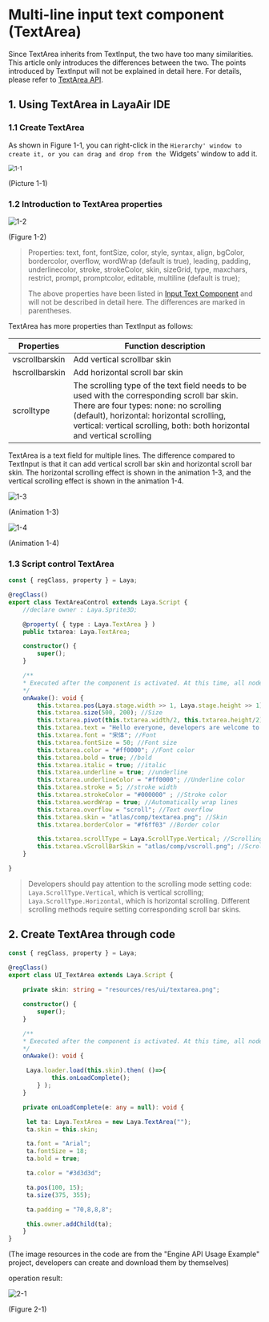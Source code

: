 # Multi-line input text component (TextArea)

Since TextArea inherits from TextInput, the two have too many similarities. This article only introduces the differences between the two. The points introduced by TextInput will not be explained in detail here. For details, please refer to [TextArea API](https://layaair.com/3.x/api/Chinese/index.html?version=3.0.0&type=2D&category=UI&class=laya.ui.TextArea).

 

## 1. Using TextArea in LayaAir IDE

### 1.1 Create TextArea

As shown in Figure 1-1, you can right-click in the `Hierarchy' window to create it, or you can drag and drop from the `Widgets' window to add it.

<img src="img/1-1.png" alt="1-1" style="zoom: 80%;" />

(Picture 1-1)



### 1.2 Introduction to TextArea properties

![1-2](img/1-2.png)

(Figure 1-2)

> Properties: text, font, fontSize, color, style, syntax, align, bgColor, bordercolor, overflow, wordWrap (default is true), leading, padding, underlinecolor, stroke, strokeColor, skin, sizeGrid, type, maxchars, restrict, prompt, promptcolor, editable, multiline (default is true);
>
> The above properties have been listed in [Input Text Component](../TextInput/readme.md) and will not be described in detail here. The differences are marked in parentheses.

TextArea has more properties than TextInput as follows:

| Properties	| Function description	|
| -------------- | ------------------------------------------------------------ |
| vscrollbarskin | Add vertical scrollbar skin	|
| hscrollbarskin | Add horizontal scroll bar skin	|
| scrolltype 	| The scrolling type of the text field needs to be used with the corresponding scroll bar skin. There are four types: none: no scrolling (default), horizontal: horizontal scrolling, vertical: vertical scrolling, both: both horizontal and vertical scrolling |

TextArea is a text field for multiple lines. The difference compared to TextInput is that it can add vertical scroll bar skin and horizontal scroll bar skin. The horizontal scrolling effect is shown in the animation 1-3, and the vertical scrolling effect is shown in the animation 1-4.

![1-3](img/1-3.gif)

(Animation 1-3)

![1-4](img/1-4.gif)

(Animation 1-4)



### 1.3 Script control TextArea

```typescript
const { regClass, property } = Laya;

@regClass()
export class TextAreaControl extends Laya.Script {
	//declare owner : Laya.Sprite3D;

	@property( { type : Laya.TextArea } )
	public txtarea: Laya.TextArea;

	constructor() {
    	super();
	}

	/**
 	* Executed after the component is activated. At this time, all nodes and components have been created. This method is only executed once.
 	*/
	onAwake(): void {
    	this.txtarea.pos(Laya.stage.width >> 1, Laya.stage.height >> 1); //Position
    	this.txtarea.size(500, 200); //Size
    	this.txtarea.pivot(this.txtarea.width/2, this.txtarea.height/2); //Pivot Point
    	this.txtarea.text = "Hello everyone, developers are welcome to use LayaAir IDE. Here is the text content of TextArea. You can debug based on this text";
    	this.txtarea.font = "宋体"; //Font
    	this.txtarea.fontSize = 50; //Font size
    	this.txtarea.color = "#ff0000"; //Font color
    	this.txtarea.bold = true; //bold
    	this.txtarea.italic = true; //italic
    	this.txtarea.underline = true; //underline
    	this.txtarea.underlineColor = "#ff0000"; //Underline color
    	this.txtarea.stroke = 5; //stroke width
    	this.txtarea.strokeColor = "#000000" ; //Stroke color
    	this.txtarea.wordWrap = true; //Automatically wrap lines
    	this.txtarea.overflow = "scroll"; //Text overflow
    	this.txtarea.skin = "atlas/comp/textarea.png"; //Skin
    	this.txtarea.borderColor = "#f6ff03" //Border color

    	this.txtarea.scrollType = Laya.ScrollType.Vertical; //Scrolling method
    	this.txtarea.vScrollBarSkin = "atlas/comp/vscroll.png"; //Scroll bar skin
	}

}
```

> Developers should pay attention to the scrolling mode setting code: `Laya.ScrollType.Vertical`, which is vertical scrolling; `Laya.ScrollType.Horizontal`, which is horizontal scrolling. Different scrolling methods require setting corresponding scroll bar skins.

## 2. Create TextArea through code

```typescript
const { regClass, property } = Laya;

@regClass()
export class UI_TextArea extends Laya.Script {
    
    private skin: string = "resources/res/ui/textarea.png";

	constructor() {
    	super();
	}

	/**
 	* Executed after the component is activated. At this time, all nodes and components have been created. This method is only executed once.
 	*/
	onAwake(): void {

   	 Laya.loader.load(this.skin).then( ()=>{
        	this.onLoadComplete();
    	} );
    }

    private onLoadComplete(e: any = null): void {

   	 let ta: Laya.TextArea = new Laya.TextArea("");
   	 ta.skin = this.skin;

   	 ta.font = "Arial";
   	 ta.fontSize = 18;
   	 ta.bold = true;

   	 ta.color = "#3d3d3d";

   	 ta.pos(100, 15);
   	 ta.size(375, 355);

   	 ta.padding = "70,8,8,8";

   	 this.owner.addChild(ta);
    }
}
```

(The image resources in the code are from the "Engine API Usage Example" project, developers can create and download them by themselves)

operation result:

![2-1](img/2-1.png)

(Figure 2-1)




